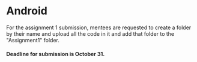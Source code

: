 # Android

For the assignment 1 submission, mentees are requested to create a folder by their name and upload all the code in it and add that folder to the "Assignment1" folder.

#### Deadline for submission is October 31.

